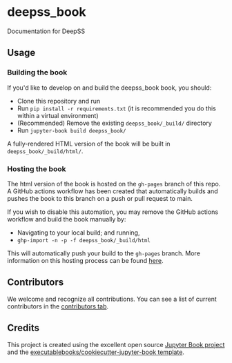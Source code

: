 # deepss_book

Documentation for DeepSS

## Usage

### Building the book

If you'd like to develop on and build the deepss_book book, you should:

- Clone this repository and run
- Run `pip install -r requirements.txt` (it is recommended you do this within a virtual environment)
- (Recommended) Remove the existing `deepss_book/_build/` directory
- Run `jupyter-book build deepss_book/`

A fully-rendered HTML version of the book will be built in `deepss_book/_build/html/`.

### Hosting the book

The html version of the book is hosted on the `gh-pages` branch of this repo. A GitHub actions workflow has been created that automatically builds and pushes the book to this branch on a push or pull request to main.

If you wish to disable this automation, you may remove the GitHub actions workflow and build the book manually by:

- Navigating to your local build; and running,
- `ghp-import -n -p -f deepss_book/_build/html`

This will automatically push your build to the `gh-pages` branch. More information on this hosting process can be found [here](https://jupyterbook.org/publish/gh-pages.html#manually-host-your-book-with-github-pages).

## Contributors

We welcome and recognize all contributions. You can see a list of current contributors in the [contributors tab](https://github.com/postpop/deepss_book/graphs/contributors).

## Credits

This project is created using the excellent open source [Jupyter Book project](https://jupyterbook.org/) and the [executablebooks/cookiecutter-jupyter-book template](https://github.com/executablebooks/cookiecutter-jupyter-book).

